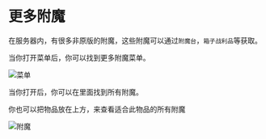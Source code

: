 # 更多附魔

在服务器内，有很多非原版的附魔，这些附魔可以通过```附魔台```，```箱子战利品```等获取。

当你打开菜单后，你可以找到更多附魔菜单。

![菜单](https://cdn.oss.badsen.cn/update/20221219112130.png)

当你打开后，你可以在里面找到所有附魔。

你也可以把物品放在上方，来查看适合此物品的所有附魔

![附魔](https://cdn.oss.badsen.cn/update/20221219112305.png)